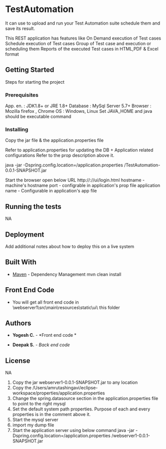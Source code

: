 # TestAutomation
It can use to upload and run your Test Automation suite schedule them and save its result.


This REST application has features like
On Demand execution of Test cases
Schedule execution of Test cases
Group of Test case and execution or scheduling them
Reports of the executed Test cases in HTML,PDF & Excel format


## Getting Started

Steps for starting the project


### Prerequisites

App. en. : JDK1.8+ or JRE 1.8+
Database : MySql Server 5.7+
Browser  : Mozilla firefox , Chrome
OS  	     : Windows, Linux
Set JAVA_HOME and java should be executable command

### Installing

Copy the jar file & the application.properties file

Refer to application.properties for updating the DB + Application related configurations
Refer to the prop description above it.

java -jar -Dspring.config.location=<Directory path>/application.properties <Directory path>/TestAutomation-0.0.1-SNAPSHOT.jar



Start the browser open below URL
http://<hostname>:<port>/<application name>/ui/login.html
hostname - machine's hostname
port - configrable in application's prop file
application name  - Configurable in application's app file


## Running the tests

NA

## Deployment

Add additional notes about how to deploy this on a live system

## Built With

* [Maven](https://maven.apache.org/) - Dependency Management
mvn clean install

## Front End Code

* You will get all front end code in \webserver1\src\main\resources\static\ui\ this folder


## Authors

* **Yogesh C.** - *Front end code *

* **Deepak S.** - *Back end code*

## License

NA

1. Copy the jar webserver1-0.0.1-SNAPSHOT.jar to any location
2. Copy the /Users/amrutashingavi/eclipse-workspace/properties/application.properties
3. Change the spring.datasource section in the application.properties file to point to the right mysql
4. Set the default system path properties. Purpose of each and every properties is in the comment above it.
5. Start the mysql server
6. import my dump file
6. Start the application server using below command
java -jar -Dspring.config.location=<app props path>/application.properties <app jar path>/webserver1-0.0.1-SNAPSHOT.jar
